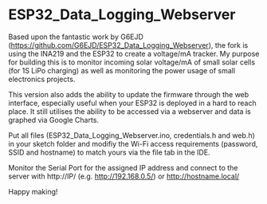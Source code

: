 # ESP32_Data_Logging_Webserver
Based upon the fantastic work by G6EJD (https://github.com/G6EJD/ESP32_Data_Logging_Webserver), the fork is using the INA219 and the ESP32 to create a voltage/mA tracker.  My purpose for building this is to monitor incoming solar voltage/mA of small solar cells (for 1S LiPo charging) as well as monitoring the power usage of small electronics projects.

This version also adds the ability to update the firmware through the web interface, especially useful when your ESP32 is deployed in a hard to reach place.  It still utilises the ability to be accessed via a webserver and data is graphed via Google Charts.

Put all files (ESP32_Data_Logging_Webserver.ino, credentials.h and web.h) in your sketch folder and modifiy the Wi-Fi access requirements (password, SSID and hostname) to match yours via the file tab in the IDE.

Monitor the Serial Port for the assigned IP address and connect to the server with http://IP/ (e.g. http://192.168.0.5/) or http://hostname.local/

Happy making!
